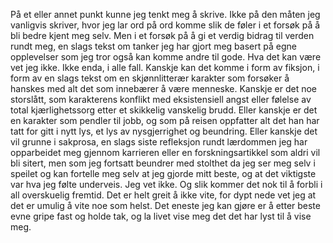 På et eller annet punkt kunne jeg tenkt meg å skrive. Ikke på den måten jeg vanligvis skriver, hvor jeg lar ord på ord komme slik de føler i et forsøk på å bli bedre kjent meg selv. Men i et forsøk på å gi et verdig bidrag til verden rundt meg, en slags tekst om tanker jeg har gjort meg basert på egne opplevelser som jeg tror også kan komme andre til gode. Hva det kan være vet jeg ikke. Ikke enda, i alle fall. Kanskje kan det komme i form av fiksjon, i form av en slags tekst om en skjønnlitterær karakter som forsøker å hanskes med alt det som innebærer å være menneske. Kanskje er det noe storslått, som karakterens konflikt med eksistensiell angst eller følelse av total kjærlighetssorg etter et skikkelig vanskelig brudd. Eller kanskje er det en karakter som pendler til jobb, og som på reisen oppfatter alt det han har tatt for gitt i nytt lys, et lys av nysgjerrighet og beundring. Eller kanskje det vil grunne i sakprosa, en slags siste refleksjon rundt lærdommen jeg har opparbeidet meg gjennom karrieren eller en forskningsartikkel som aldri vil bli sitert, men som jeg fortsatt beundrer med stolthet da jeg ser meg selv i speilet og kan fortelle meg selv at jeg gjorde mitt beste, og at det viktigste var hva jeg følte underveis. Jeg vet ikke. Og slik kommer det nok til å forbli i all overskuelig fremtid. Det er helt greit å ikke vite, for dypt nede vet jeg at det er umulig å vite noe som helst. Det eneste jeg kan gjøre er å etter beste evne gripe fast og holde tak, og la livet vise meg det det har lyst til å vise meg. 